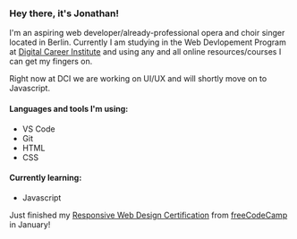 ### Hey there, it's Jonathan!

I'm an aspiring web developer/already-professional opera and choir singer located in Berlin. Currently I am studying in the Web Devlopement Program at [Digital Career Institute](https://digitalcareerinstitute.org) and using any and all online resources/courses I can get my fingers on.

Right now at DCI we are working on UI/UX and will shortly move on to Javascript.

#### Languages and tools I'm using: ####
 - VS Code
 - Git
 - HTML
 - CSS
 
#### Currently learning: ####
 - Javascript 

Just finished my [Responsive Web Design Certification](https://www.freecodecamp.org/certification/jonathanshine/responsive-web-design) from [freeCodeCamp](https://www.freecodecamp.org/jonathanshine) in January!

<!--
**jonathanshine/jonathanshine** is a ✨ _special_ ✨ repository because its `README.md` (this file) appears on your GitHub profile.

Here are some ideas to get you started:

- 🔭 I’m currently working on ...
- 🌱 I’m currently learning ...
- 👯 I’m looking to collaborate on ...
- 🤔 I’m looking for help with ...
- 💬 Ask me about ...
- 📫 How to reach me: ...
- 😄 Pronouns: ...
- ⚡ Fun fact: ...
-->
